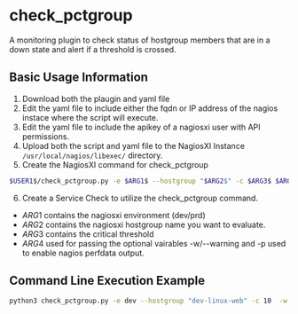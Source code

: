# check_pctgroup
A monitoring plugin to check status of hostgroup members that are in a down state and alert if a threshold is crossed.

## Basic Usage Information
1. Download both the plaugin and yaml file
2. Edit the yaml file to include either the fqdn or IP address of the nagios instace where the script will execute.
3. Edit the yaml file to include the apikey of a nagiosxi user with API permissions.
4. Upload both the script and yaml file to the NagiosXI Instance ```/usr/local/nagios/libexec/``` directory.
5. Create the NagiosXI command for check_pctgroup
```bash
$USER1$/check_pctgroup.py -e $ARG1$ --hostgroup "$ARG2$" -c $ARG3$ $ARG4$ 
```
6. Create a Service Check to utilize the check_pctgroup command.
  * $ARG1$ contains the nagiosxi environment (dev/prd)
  * $ARG2$ contains the nagiosxi hostgroup name you want to evaluate.
  * $ARG3$ contains the critical threshold
  * $ARG4$ used for passing the optional vairables -w/--warning and -p used to enable nagios perfdata output.  

## Command Line Execution Example
```bash
python3 check_pctgroup.py -e dev --hostgroup "dev-linux-web" -c 10  -w 5 -p
```
